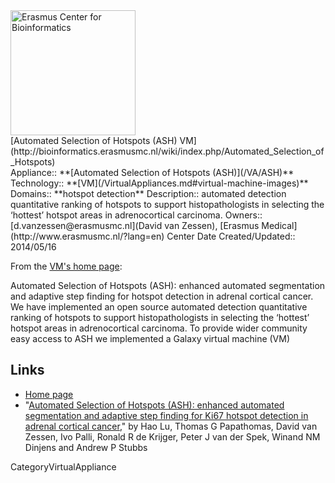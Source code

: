 <div class='center'>
<a href='http://bioinformatics.erasmusmc.nl/wiki/index.php/Automated_Selection_of_Hotspots'><img src='/Images/Logos/ERasmusBioinformatics.jpg' alt='Erasmus Center for Bioinformatics' height="200" /></a>
</div>

<div class="title">[Automated Selection of Hotspots (ASH) VM](http://bioinformatics.erasmusmc.nl/wiki/index.php/Automated_Selection_of_Hotspots)</div>



<div class='dictbox'>
 Appliance:: **[Automated Selection of Hotspots (ASH)](/VA/ASH)**
 Technology:: **[VM](/VirtualAppliances.md#virtual-machine-images)**
 Domains:: **hotspot detection** 
 Description:: automated detection quantitative ranking of hotspots to support histopathologists in selecting the ‘hottest’ hotspot areas in adrenocortical carcinoma.
 Owners:: [d.vanzessen@erasmusmc.nl](David van Zessen), [Erasmus Medical](http://www.erasmusmc.nl/?lang=en) Center
 Date Created/Updated:: 2014/05/16
</div>

From the [VM's home page](http://bioinformatics.erasmusmc.nl/wiki/index.php/Automated_Selection_of_Hotspots):

 Automated Selection of Hotspots (ASH): enhanced automated segmentation and adaptive step finding for hotspot detection in adrenal cortical cancer. We have implemented an open source automated detection quantitative ranking of hotspots to support histopathologists in selecting the ‘hottest’ hotspot areas in adrenocortical carcinoma. To provide wider community easy access to ASH we implemented a Galaxy virtual machine (VM)

## Links

* [Home page](http://bioinformatics.erasmusmc.nl/wiki/index.php/Automated_Selection_of_Hotspots)
* "[Automated Selection of Hotspots (ASH): enhanced automated segmentation and adaptive step finding for Ki67 hotspot detection in adrenal cortical cancer](http://www.diagnosticpathology.org/content/9/1/216/abstract)," by Hao Lu, Thomas G Papathomas, David van Zessen, Ivo Palli, Ronald R de Krijger, Peter J van der Spek, Winand NM Dinjens and Andrew P Stubbs

CategoryVirtualAppliance
